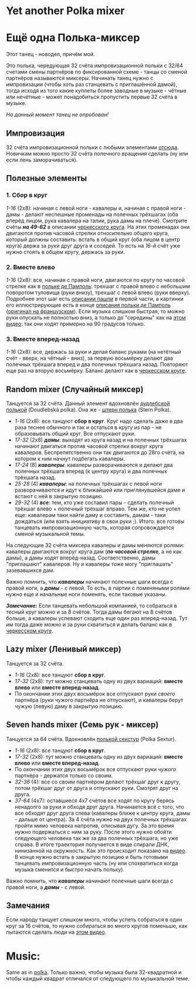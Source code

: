 Yet another Polka mixer
=================
# Ещё одна Полька-миксер
Этот танец - новодел, причём мой.

Это полька, чередующая 32 счёта импровизационной польки с 32/64 счетами смены партнёров по фиксированной схеме - танцы со сменой партнёров называются миксеры. Начинать танец нужно с импровизации (чтобы хоть раз станцевать с приглашённой дамой), тогда исходя из того какие куплеты более заводные в музыке - чётные или нечётные - может понадобиться пропустить первые 32 счёта в музыке.

_На данный момент танец не опробован!_

## Импровизация
32 счёта импровизационной польки с любыми элементами [отсюда](polka.md). Новичкам можно просто 32 счёта полечного вращения сделать (ну или если лень заморачиваться).

## Полезные элементы
### 1. Сбор в круг
_1-16_ (2х8): начиная с левой ноги - кавалеры и, начиная с правой ноги - дамы - делают неспешные променады на полечных трёхшагах (оба вперёд лицом, рука кавалера на талии, рука дамы на плече). Смотрите счёты ___на 49-62___ в описании [черкесского круга](cercle-circassien.md). На этих променадах они двигаются против часовой стрелки относительно общего круга, который должны составить: встать в общий круг (оба лицом в центр круга) держа за руки друг друга и соседей. То есть на _16-й_ счёт уже нужно стоять в общем кругу, держась за руки.

### 2. Вместе влево
_1-16_ (2х8): все, начиная с правой ноги, двигаются по кругу по часовой стрелке как в [польке де Памполь](http://vk.com/video39341115_456239021): трехшаг с правой влево с небольшим поворотом туловища (руки внизу), трехшаг с левой влево (руки вверху). Подробнее этот шаг есть [описании пашпи](pach-pi.md) в первой части, а картинки его иллюстрирующие есть в конце [описания польки де Памполь](https://translate.google.ru/translate?sl=fr&tl=ru&js=y&prev=_t&hl=en&ie=UTF-8&u=http%3A%2F%2Fdansesbretonnes.gwalarn.org%2Fdanses%2Fpolka_de_paimpol.html&edit-text=) ([оригинал на французском](http://dansesbretonnes.gwalarn.org/danses/polka_de_paimpol.html)). Если музыка слишком быстрая, то можно руки опускать не полностью вниз, а только до "середины" как на [этом видео](https://vk.com/video39341115_456239021): так они ходят примерно на 90 градусов только.

### 3. Вместе вперед-назад
_1-16_ (2х8): все, держась за руки и делая баланс руками (на нетётный счёт - вверх, на чётный - вниз), за первую восьмёрку делают два полечных трёхшага вперед и два полечных трёхшага назад. Повторяют еще раз на вторую восьмёрку. Баланс делают как в [черкесском круге](cercle-circassien.md).

## Random mixer (Случайный миксер)
Танцуется за 32 счёта. Данный элемент вдохновлён [дудлебской полькой](https://www.youtube.com/watch?v=Ytqfp5QVOnQ) (Doudlebská polka). Она же - [штерн полька](https://www.youtube.com/watch?v=k6wG_jl22qo) (Stern Polka).

- _1-16_ (2х8): все танцуют __сбор в круг__. Круг надо сделать даже в два раза теснее обычного и так и остаться в кругу из пар - не образовывать общий круг. Все отпускают руки.
- _17-32_ (2х8) ___дамы___: выходят из круга назад и на полечных трёхшагах начинают двигаться против часовой стрелки вокруг круга кавалеров. Беспрепятственно они так двигаются до 28го счёта, на котором к ним начнут подбегать кавалеры.
- _17-24_ (8) ___кавалеры___: кавалеры разворачиваются и делают два полечных трёхшага вперед (к центру круга) и два полечных трёхшага назад.
- _25-28_ (4) ___кавалеры___: на полечных трёхшагах с левой ноги разворачиваются и идут к ближайшей или приглянувшейся даме и встают с ней в закрытую позицию.
- _29-32_ (4) ___все___: тем, кто уже составил пары - сделать полечный трёхшаг влево + полечный трёхшаг вправо. Тем же, кто не успел еще: кавалерам таки найти даму и составить, дамам - таки дождаться (или взять инициативу в свои руки ;). Итого: все готовы танцевать импровизационную часть, которая сопровождается сменой музыкальной темы.

На следующие 32 счёта миксера кавалеры и дамы меняются ролями: кавалеры двигаются вокруг круга дам (___по часовой стрелке___, а не как дамы), а дамы ходят вперёд-назад. Соответственно, дамы "приглашают" кавалеров. Ну и кавалеры тоже могу "приглашать" зазевавшихся дам.

Важно помнить, что ___кавалеры___ начинают полечные шаги всегда с правой ноги, а ___дамы___ - с левой. То есть, в партии с поменяными ролями нужно еще и начальные ноги поменять, если таковые указаны.

*__Замечание:__* Если танцевать небольшой компанией, то собраться в тесный круг можно и за 8 счётов. Тогда дамы бегают на 8 счётов больше, а кавалеры успевают сходить еще один раз вперед-назад. Тут им тогда даже можно и за руки схватиться и делать баланс как в [черкесском круге](cercle-circassien.md).

## Lazy mixer (Ленивый миксер)
Танцуется за 32 счёта.

- _1-16_ (2x8): все танцуют __сбор в круг__.
- _17-32_ (2х8): тут можно станцевать одну из двух вариаций: __вместе влево__ или __вместе вперед-назад__.
- По окончании этих двух восьмёрок все отпускают руки _своего_ партнёра (руки чужого партнёра не отпускают), и кавалеры берут чужую (левую) даму в закрытую позицию.

## Seven hands mixer (Семь рук - миксер)
Танцуется за 64 счёта. Вдохновлён [полькой секстур](https://www.youtube.com/watch?v=pr10un3IMFc) (Polka Sextur).

- _1-16_ (2x8): все танцуют __сбор в круг__.
- _17-32_ (2х8): тут можно станцевать одну из двух вариаций: __вместе влево__ или __вместе вперед-назад__.
- По окончании этих двух восьмёрок все отпускают руки _чужого_ партнёра - держатся только со своим.
- _32-36_ (4): все со своим партнёром делают трёхшаг друг к другу, потом трёхшаг друг от друга и отпускают руки. Смотрят друг на друга.
- _37-64_ (4х7): оставшиеся 4х7 счётов все ходят по кругу берясь ненадолго за руки и обходя друг друга. Начинается всё с того, что все обходят друг друга слева (кавалеры ближе к центру круга, дамы - дальше от центра). За 4 счёта нужно на двух полечных трёхшагах пройти мимо человека напротив, описывая дугу. За это время нужно подержаться с ним за руку. После этого нужно обойти следующего человека так же за два полечных трёхшага, но уже справа. В итоге траектория получается в виде спирали ДНК, нинизанной на окружность. Как это происходит показано на [видео](https://www.youtube.com/watch?v=pr10un3IMFc). В конце нужно встать в закрытую позицию и быть готовыми танцевать импровизационную часть (ну или спохватиться когда музыка сменится и быстро начать польку). 

Важно помнить, что ___кавалеры___ начинают полечные шаги всегда с правой ноги, а ___дамы___ - с левой.

## Замечания
Если народу танцует слишком много, чтобы успеть собраться в один круг за 16 счётов, то нужно собираться во много кругов поменьше, как пытаются сделать люди на [этом видео](https://www.youtube.com/watch?v=557FnNxvyQc).

Music:
======
Same as in [polka](polka.md). Только важно, чтобы музыка была 32-квадратной и чтобы каждый квадрат отличался от следующего по музыкальной теме.
